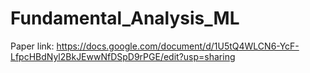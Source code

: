 # Fundamental_Analysis_ML
Paper link:
https://docs.google.com/document/d/1U5tQ4WLCN6-YcF-LfpcHBdNyl2BkJEwwNfDSpD9rPGE/edit?usp=sharing
